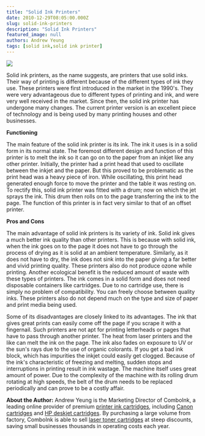 ```yaml
---
title: "Solid Ink Printers"
date: 2010-12-29T08:05:00.000Z
slug: solid-ink-printers
description: "Solid Ink Printers"
featured_image: null
authors: Andrew Yeung
tags: [solid ink,solid ink printer]
---
```


[![](/blog/images/solid-ink.jpg)](/blog/images/solid-ink.jpg)

Solid ink printers, as the name suggests, are printers that use solid inks. Their way of printing is different because of the different types of ink they use. These printers were first introduced in the market in the 1990's. They were very advantageous due to different types of printing and ink, and were very well received in the market. Since then, the solid ink printer has undergone many changes. The current printer version is an excellent piece of technology and is being used by many printing houses and other businesses. 

**Functioning**

The main feature of the solid ink printer is its ink. The ink it uses is in a solid form in its normal state. The foremost different design and function of this printer is to melt the ink so it can go on to the paper from an inkjet like any other printer. Initially, the printer had a print head that used to oscillate between the inkjet and the paper. But this proved to be problematic as the print head was a heavy piece of iron. While oscillating, this print head generated enough force to move the printer and the table it was resting on. To rectify this, solid ink printer was fitted with a drum; now on which the jet sprays the ink. This drum then rolls on to the page transferring the ink to the page. The function of this printer is in fact very similar to that of an offset printer. 

**Pros and Cons**

The main advantage of solid ink printers is its variety of ink. Solid ink gives a much better ink quality than other printers. This is because with solid ink, when the ink goes on to the page it does not have to go through the process of drying as it is solid at an ambient temperature. Similarly, as it does not have to dry, the ink does not sink into the paper giving a far better and vivid printing quality. These printers also do not produce ozone while printing. Another ecological benefit is the reduced amount of waste with these types of printers. The ink comes in a solid form and does not need disposable containers like cartridges. Due to no cartridge use, there is simply no problem of compatibility. You can freely choose between quality inks. These printers also do not depend much on the type and size of paper and print media being used. 

Some of its disadvantages are closely linked to its advantages. The ink that gives great prints can easily come off the page if you scrape it with a fingernail. Such printers are not apt for printing letterheads or pages that have to pass through another printer. The heat from laser printers and the like can melt the ink on the page. The ink also fades on exposure to UV or the sun's rays due to the use of organic colorants. If you get a bad ink block, which has impurities the inkjet could easily get clogged. Because of the ink's characteristic of freezing and melting, sudden stops and interruptions in printing result in ink wastage. The machine itself uses great amount of power. Due to the complexity of the machine with its rolling drum rotating at high speeds, the belt of the drum needs to be replaced periodically and can prove to be a costly affair.

**About the Author:** Andrew Yeung is the Marketing Director of ComboInk, a leading online provider of premium [printer ink cartridges](https://www.comboink.com/), including [Canon cartridges](https://www.comboink.com/canon-printer-ink-cartridges) and [HP deskjet cartridges](https://www.comboink.com/hp-compatible-toner-cartridge). By purchasing a large volume from factory, ComboInk is able to sell [laser toner cartridges](https://www.comboink.com/) at steep discounts, saving small businesses thousands in operating costs each year.